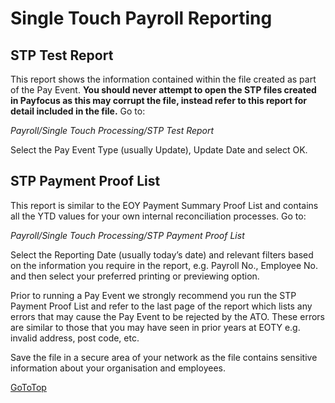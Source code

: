 # Single Touch Payroll Reporting


## STP Test Report

This report shows the information contained within the file created as part of the Pay Event. **You should never attempt to open the STP files created in Payfocus as this may corrupt the file, instead refer to this report for detail included in the file.** Go to:

*Payroll/Single Touch Processing/STP Test Report*

Select the Pay Event Type (usually Update), Update Date and select OK.

 

## STP Payment Proof List

This report is similar to the EOY Payment Summary Proof List and contains all the YTD values for your own internal reconciliation processes. Go to:

*Payroll/Single Touch Processing/STP Payment Proof List*

Select the Reporting Date (usually today’s date) and relevant filters based on the information you require in the report, e.g. Payroll No., Employee No. and then select your preferred printing or previewing option.

Prior to running a Pay Event we strongly recommend you run the STP Payment Proof List and refer to the last page of the report which lists any errors that may cause the Pay Event to be rejected by the ATO. These errors are similar to those that you may have seen in prior years at EOTY e.g. invalid address, post code, etc.


Save the file in a secure area of your network as the file contains sensitive information about your organisation and employees.

[GoToTop](#single-touch-payroll-reporting)
